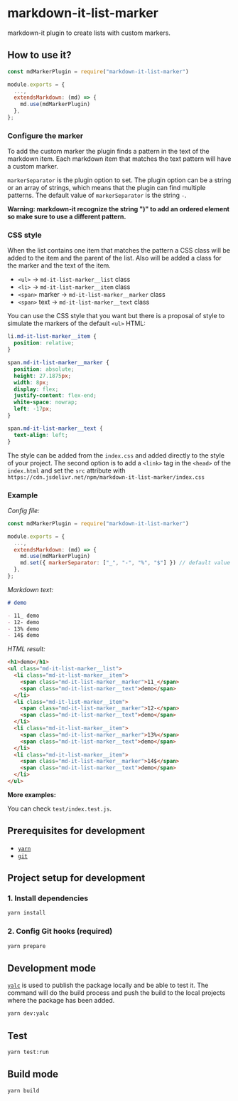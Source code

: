 # markdown-it-list-marker

markdown-it plugin to create lists with custom markers.

## How to use it?

```javascript
const mdMarkerPlugin = require("markdown-it-list-marker")

module.exports = {
  ...,
  extendsMarkdown: (md) => {
    md.use(mdMarkerPlugin)
  },
};
```

### Configure the marker

To add the custom marker the plugin finds a pattern in the text of the markdown item. Each markdown item that matches the text pattern will have a custom marker.

`markerSeparator` is the plugin option to set. The plugin option can be a string or an array of strings, which means that the plugin can find multiple patterns. The default value of `markerSeparator` is the string `-`.

**Warning: markdown-it recognize the string ")" to add an ordered element so make sure to use a different pattern.**

### CSS style

When the list contains one item that matches the pattern a CSS class will be added to the item and the parent of the list. Also will be added a class for the marker and the text of the item.

- `<ul>` -> `md-it-list-marker__list` class
- `<li>` -> `md-it-list-marker__item` class
- `<span>` marker -> `md-it-list-marker__marker` class
- `<span>` text -> `md-it-list-marker__text` class

You can use the CSS style that you want but there is a proposal of style to simulate the markers of the default `<ul>` HTML:

```css
li.md-it-list-marker__item {
  position: relative;
}

span.md-it-list-marker__marker {
  position: absolute;
  height: 27.1875px;
  width: 8px;
  display: flex;
  justify-content: flex-end;
  white-space: nowrap;
  left: -17px;
}

span.md-it-list-marker__text {
  text-align: left;
}
```

The style can be added from the `index.css` and added directly to the style of your project. The second option is to add a `<link>` tag in the `<head>` of the `index.html` and set the `src` attribute with `https://cdn.jsdelivr.net/npm/markdown-it-list-marker/index.css`

### Example

_Config file:_

```javascript
const mdMarkerPlugin = require("markdown-it-list-marker")

module.exports = {
  ...,
  extendsMarkdown: (md) => {
    md.use(mdMarkerPlugin)
    md.set({ markerSeparator: ["_", "-", "%", "$"] }) // default value "-"
  },
};
```

_Markdown text:_

```markdown
# demo

- 11_ demo
- 12- demo
- 13% demo
- 14$ demo
```

_HTML result:_

```html
<h1>demo</h1>
<ul class="md-it-list-marker__list">
  <li class="md-it-list-marker__item">
    <span class="md-it-list-marker__marker">11_</span>
    <span class="md-it-list-marker__text">demo</span>
  </li>
  <li class="md-it-list-marker__item">
    <span class="md-it-list-marker__marker">12-</span>
    <span class="md-it-list-marker__text">demo</span>
  </li>
  <li class="md-it-list-marker__item">
    <span class="md-it-list-marker__marker">13%</span>
    <span class="md-it-list-marker__text">demo</span>
  </li>
  <li class="md-it-list-marker__item">
    <span class="md-it-list-marker__marker">14$</span>
    <span class="md-it-list-marker__text">demo</span>
  </li>
</ul>
```

**More examples:**

You can check `test/index.test.js`.

## Prerequisites for development

- [`yarn`](https://classic.yarnpkg.com/en/docs/install#windows-stable)
- [`git`](https://git-scm.com/book/en/v2/Getting-Started-Installing-Git)

## Project setup for development

### 1. Install dependencies

```bash
yarn install
```

### 2. Config Git hooks (required)

```bash
yarn prepare
```

## Development mode

[`yalc`](https://www.npmjs.com/package/yalc) is used to publish the package locally and be able to test it. The command will do the build process and push the build to the local projects where the package has been added.

```bash
yarn dev:yalc
```

## Test

```bash
yarn test:run
```

## Build mode

```bash
yarn build
```
